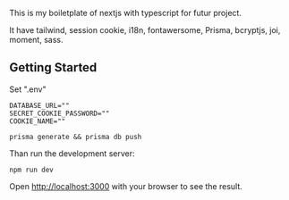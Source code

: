 This is my boiletplate of nextjs with typescript for futur project.

It have tailwind, session cookie, i18n, fontawersome, Prisma, bcryptjs, joi, moment, sass.

## Getting Started

Set ".env"

```
DATABASE_URL=""
SECRET_COOKIE_PASSWORD=""
COOKIE_NAME=""
```

```
prisma generate && prisma db push
```

Than run the development server:

```
npm run dev
```

Open [http://localhost:3000](http://localhost:3000) with your browser to see the result.
